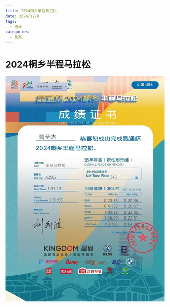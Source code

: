 ```yaml
---
title: 2024桐乡半程马拉松
date: 2024/12/8
tags:
  - 跑步
categories:
  - 比赛
---
```


# 2024桐乡半程马拉松

![](../img/25.png)
